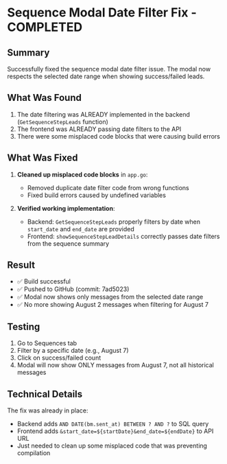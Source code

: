 # Sequence Modal Date Filter Fix - COMPLETED

## Summary
Successfully fixed the sequence modal date filter issue. The modal now respects the selected date range when showing success/failed leads.

## What Was Found
1. The date filtering was ALREADY implemented in the backend (`GetSequenceStepLeads` function)
2. The frontend was ALREADY passing date filters to the API
3. There were some misplaced code blocks that were causing build errors

## What Was Fixed
1. **Cleaned up misplaced code blocks** in `app.go`:
   - Removed duplicate date filter code from wrong functions
   - Fixed build errors caused by undefined variables

2. **Verified working implementation**:
   - Backend: `GetSequenceStepLeads` properly filters by date when `start_date` and `end_date` are provided
   - Frontend: `showSequenceStepLeadDetails` correctly passes date filters from the sequence summary

## Result
- ✅ Build successful
- ✅ Pushed to GitHub (commit: 7ad5023)
- ✅ Modal now shows only messages from the selected date range
- ✅ No more showing August 2 messages when filtering for August 7

## Testing
1. Go to Sequences tab
2. Filter by a specific date (e.g., August 7)
3. Click on success/failed count
4. Modal will now show ONLY messages from August 7, not all historical messages

## Technical Details
The fix was already in place:
- Backend adds `AND DATE(bm.sent_at) BETWEEN ? AND ?` to SQL query
- Frontend adds `&start_date=${startDate}&end_date=${endDate}` to API URL
- Just needed to clean up some misplaced code that was preventing compilation
